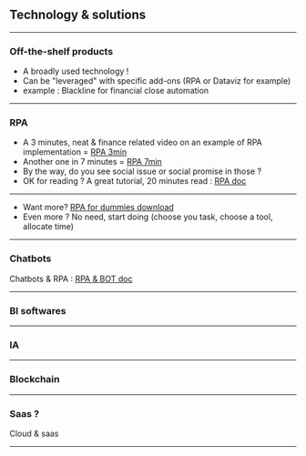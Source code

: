 ## Technology & solutions

----

### Off-the-shelf products 
- A broadly used technology !   
- Can be "leveraged" with specific add-ons (RPA or Dataviz for example)
- example : Blackline for financial close automation 

----

### RPA

- A 3 minutes, neat & finance related video on an example of RPA implementation = [RPA 3min](https://youtu.be/xW95yb6J1eU)
- Another one in 7 minutes = [RPA 7min](https://youtu.be/loOR-nz9DGY)
- By the way, do you see social issue or social promise in those ?
- OK for reading ? A great tutorial, 20 minutes read : [RPA doc](https://www.guru99.com/robotic-process-automation-tutorial.html)

----

- Want more? [RPA for dummies download](https://www.nice.com/websites/rpa/assets/robotic_process_automation_for_dummies.pdf)
- Even more ? No need, start doing (choose you task, choose a tool, allocate time)

----

### Chatbots

Chatbots & RPA : [RPA & BOT doc](https://www.ibm.com/support/knowledgecenter/en/SSMGNY_10.0.0/com.ibm.wbpm.rpa.main.doc/topics/roadmaps_creating_bots.html)

----

### BI softwares

----

### IA

----

### Blockchain

---

### Saas ?
Cloud & saas

----
